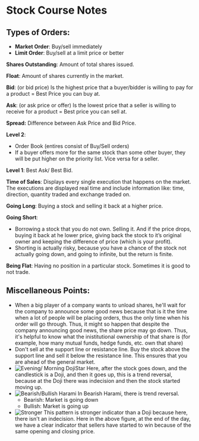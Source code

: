 # Stock Course Notes


## Types of Orders:
- **Market Order**: Buy/sell immediately
- **Limit Order**: Buy/sell at a limit price or better

**Shares Outstanding**: Amount of total shares issued.

**Float**: Amount of shares currently in the market.

**Bid**: (or bid price) Is the highest price that a buyer/bidder is willing to pay for a product = Best Price you can buy at.

**Ask**: (or ask price or offer) Is the lowest price that a seller is willing to receive for a product = Best price you can sell at.

**Spread:** Difference between Ask Price and Bid Price.

**Level 2**: 
- Order Book (entires consist of Buy/Sell orders)
- If a buyer offers more for the same stock than some other buyer, they will be put higher on the priority list. Vice versa for a seller.
  
**Level 1**: Best Ask/ Best Bid.

**Time of Sales**: Displays every single execution that happens on the market. The executions are displayed real time and include information like: time, direction, quantity traded and exchange traded on.

**Going Long**: Buying a stock and selling it back at a higher price.

**Going Short**: 
- Borrowing a stock that you do not own. Selling it. And if the price drops, buying it back at he lower price, giving back the stock to it’s original owner and keeping the difference of price (which is your profit). 
- Shorting is actually risky, because you have a chance of the stock not actually going down, and going to infinite, but the return is finite. 

**Being Flat**: Having no position in a particular stock. Sometimes it is good to not trade.





## Miscellaneous Points:

- When a big player of a company wants to unload shares, he'll wait for the company to announce some good news because that is it the time when a lot of people will be placing orders, thus the only time when his order will go through. Thus, it might so happen that despite the company announcing good news, the share price may go down. Thus, it's helpful to know what the inistitutional ownership of that share is (for example, how many mutual funds, hedge funds, etc. own that share)
- Don't sell at the support line or resistance line. Buy the stock above the support line and sell it below the resistance line. This ensures that you are ahead of the general market.
- ![Evening/ Morning DojiStar](/Users/yashgandhe/Yash-Files/res/1.jpg) Here, after the stock goes down, and the candlestick is a Doji, and then it goes up, this is a trend reversal, because at the Doji there was indecision and then the stock started moving up.
- ![Bearish/Bullish Harami](/Users/yashgandhe/Yash-Files/res/2.jpg) In Bearish Harami, there is trend reversal.
  - Bearish: Market is going down
  - Bullish: Market is going up
-  ![Stronger](/Users/yashgandhe/Yash-Files/res/3.jpg) This pattern is stronger indicator than a Doji because here, there isn't an indecision. Here in the above figure, at the end of the day, we have a clear indicator that sellers have started to win because of the same opening and closing price.
